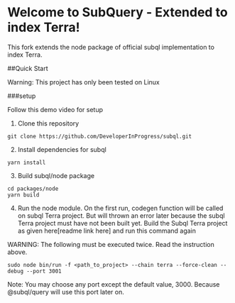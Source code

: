 # Welcome to SubQuery - Extended to index Terra!

This fork extends the node package of official subql implementation to index Terra. 

##Quick Start

Warning: This project has only been tested on Linux

###setup

Follow this demo video for setup

1. Clone this repository

`git clone https://github.com/DeveloperInProgress/subql.git`

2. Install dependencies for subql

`yarn install`

3. Build subql/node package

```
cd packages/node
yarn build
```

4. Run the node module. On the first run, codegen function will be called on subql Terra project. But will thrown an error later because the subql Terra project must have not been built yet. Build the Subql Terra project as given here[readme link here] and run this command again

WARNING: The following must be executed twice. Read the instruction above.

`sudo node bin/run -f <path_to_project> --chain terra --force-clean --debug --port 3001`

Note: You may choose any port except the default value, 3000. Because @subql/query will use this port later on.


